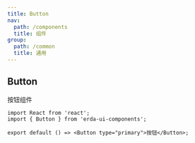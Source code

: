 ```yaml
---
title: Button
nav:
  path: /components
  title: 组件
group:
  path: /common
  title: 通用
---
```


## Button

按钮组件

```tsx
import React from 'react';
import { Button } from 'erda-ui-components';

export default () => <Button type="primary">按钮</Button>;
```
